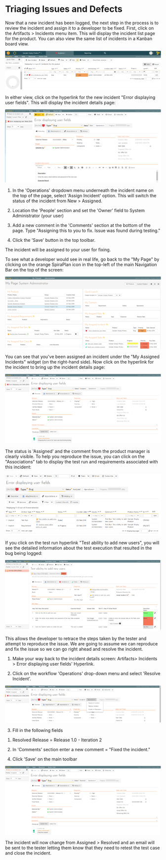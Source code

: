 # Triaging Issues and Defects

Now that a new incident has been logged, the next step in the process is
to review the incident and assign it to a developer to be fixed. First,
click on the Artifacts \> Incidents menu item. This will display the
incident list page for the product. You can also view the same list of
incidents in a Kanban board view.

![](img/Triaging_Issues_and_Defects_68.png)




In either view, click on the hyperlink for the new incident "Error
displaying user fields". This will display the incident details page:

![](img/Triaging_Issues_and_Defects_69.png)




1.  In the 'Operations' dropdown menu underneath the incident name on
the top of the page, select 'Assign Incident' option. This will
switch the status of the incident from New \> Assigned.

2.  Location the 'People' section and set the 'Owner' field to System
Administrator (your user)

3.  Add a new comment in the 'Comments' section at the bottom of the
page. Type "Assigning this to you to fix. Issue was found during
testing."

4.  Click the 'Save' button in the top toolbar.

The incident will be assigned to your user for fixing.

To see what a developer would see in real life, go back to the "My Page"
by clicking on the orange SpiraPlan icon in the top-left of the main
Navigation Bar on the top of the screen:

![](img/Triaging_Issues_and_Defects_70.png)




You can see that you've been assigned an incident under the "My Assigned
Incidents" widget (on the right-hand side). Now click on the hyperlink
for the incident to bring up the incident details page:

![](img/Triaging_Issues_and_Defects_71.png)




The status is 'Assigned' and the comment from the product manager is
clearly visible. To help you reproduce the issue, you can click on the
"Associations" tab to display the test run and requirements associated
with this incident:

![](img/Triaging_Issues_and_Defects_72.png)




If you click on the test run hyperlink "Test ability to add new users",
you will see the detailed information about the test execution that
resulted in the bug being logged:

![](img/Triaging_Issues_and_Defects_73.png)




This allows the developer to retrace the steps taken by the tester and
attempt to reproduce the issue. We are going to assume we can reproduce
and fix the issue so we can go right ahead and resolve the incident.

1.  Make your way back to the incident details screen: Artifacts\>
Incidents \> Error displaying user fields' Hyperlink.

2.  Click on the workflow 'Operations' drop-down menu and select
'Resolve Incident'.

![](img/Triaging_Issues_and_Defects_74.png)




3.  Fill in the following fields

<!-- -->

1.  Resolved Release = Release 1.0 - Iteration 2

2.  In 'Comments' section enter a new comment = "Fixed the incident."

<!-- -->

4.  Click 'Save' on the main toolbar

![](img/Triaging_Issues_and_Defects_75.png)




The incident will now change from Assigned \> Resolved and an email will
be sent to the tester letting them know that they need to retest the
test case and close the incident.

